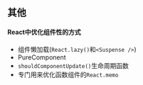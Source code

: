 ## 其他

#### React中优化组件性的方式
- 组件懒加载(`React.lazy()`和`<Suspense />`)
- PureComponent
- `shouldComponentUpdate()`生命周期函数
- 专门用来优化函数组件的`React.memo`
